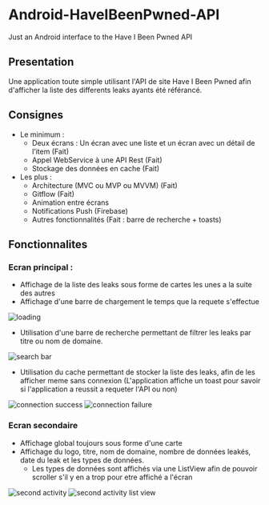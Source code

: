# Android-HaveIBeenPwned-API
Just an Android interface to the Have I Been Pwned API

## Presentation
Une application toute simple utilisant l'API de site Have I Been Pwned afin d'afficher la liste des differents leaks ayants été référancé.

## Consignes
- Le minimum :
  - Deux écrans : Un écran avec une liste et un écran avec un détail de l’item (Fait)
  - Appel WebService à une API Rest (Fait)
  - Stockage des données en cache (Fait)
- Les plus :
  - Architecture (MVC ou MVP ou MVVM) (Fait)
  - Gitflow (Fait)
  - Animation entre écrans
  - Notifications Push (Firebase)
  - Autres fonctionnalités (Fait : barre de recherche + toasts)

## Fonctionnalites
### Ecran principal :
- Affichage de la liste des leaks sous forme de cartes les unes a la suite des autres
- Affichage d'une barre de chargement le temps que la requete s'effectue

<img src="readme-img/screen_loading.png" alt="loading">

- Utilisation d'une barre de recherche permettant de filtrer les leaks par titre ou nom de domaine.

<img src="readme-img/search_bar.png" alt="search bar">

- Utilisation du cache permettant de stocker la liste des leaks, afin de les afficher meme sans connexion (L'application affiche un toast pour savoir si l'application a reussit a requeter l'API ou non)

<img src="readme-img/connection_success.png" alt="connection success"> <img src="readme-img/connection_failure.png" alt="connection failure">

### Ecran secondaire
- Affichage global toujours sous forme d'une carte
- Affichage du logo, titre, nom de domaine, nombre de données leakés, date du leak et les types de données.
  - Les types de données sont affichés via une ListView afin de pouvoir scroller s'il y en a trop pour etre affiché a l'écran
  
<img src="readme-img/second_activity.png" alt="second activity"> <img src="readme-img/second_activity_list_view.png" alt="second activity list view">
